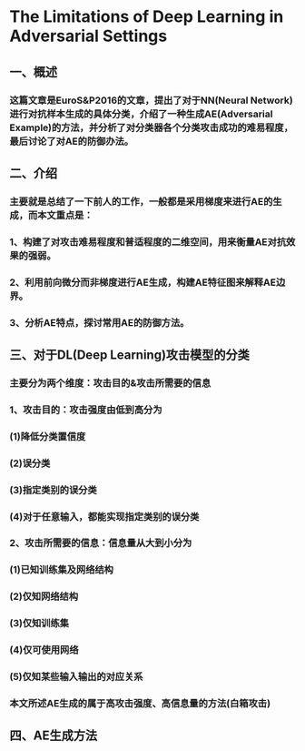 # The Limitations of Deep Learning in Adversarial Settings

## 一、概述

### 这篇文章是EuroS&P2016的文章，提出了对于NN(Neural Network)进行对抗样本生成的具体分类，介绍了一种生成AE(Adversarial Example)的方法，并分析了对分类器各个分类攻击成功的难易程度，最后讨论了对AE的防御办法。

## 二、介绍

### 主要就是总结了一下前人的工作，一般都是采用梯度来进行AE的生成，而本文重点是：
### 1、构建了对攻击难易程度和普适程度的二维空间，用来衡量AE对抗效果的强弱。
### 2、利用前向微分而非梯度进行AE生成，构建AE特征图来解释AE边界。
### 3、分析AE特点，探讨常用AE的防御方法。

## 三、对于DL(Deep Learning)攻击模型的分类
### 主要分为两个维度：攻击目的&攻击所需要的信息
### 1、攻击目的：攻击强度由低到高分为
### (1)降低分类置信度
### (2)误分类
### (3)指定类别的误分类
### (4)对于任意输入，都能实现指定类别的误分类

### 2、攻击所需要的信息：信息量从大到小分为
### (1)已知训练集及网络结构
### (2)仅知网络结构
### (3)仅知训练集
### (4)仅可使用网络
### (5)仅知某些输入输出的对应关系

### 本文所述AE生成的属于高攻击强度、高信息量的方法(白箱攻击)

## 四、AE生成方法

